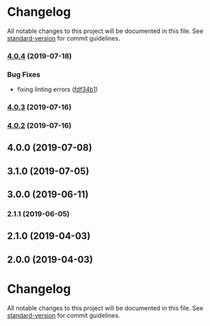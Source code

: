 # Changelog

All notable changes to this project will be documented in this file. See [standard-version](https://github.com/conventional-changelog/standard-version) for commit guidelines.

### [4.0.4](https://github.com/debens/gatsby-plugin-scss-typescript/compare/v4.0.3...v4.0.4) (2019-07-18)


### Bug Fixes

* fixing linting errors ([fdf34b1](https://github.com/debens/gatsby-plugin-scss-typescript/commit/fdf34b1))



### [4.0.3](https://github.com/debens/gatsby-plugin-scss-typescript/compare/v4.0.2...v4.0.3) (2019-07-16)



### [4.0.2](https://github.com/debens/gatsby-plugin-scss-typescript/compare/v1.0.2...v4.0.2) (2019-07-16)



## 4.0.0 (2019-07-08)



## 3.1.0 (2019-07-05)



## 3.0.0 (2019-06-11)



### 2.1.1 (2019-06-05)



## 2.1.0 (2019-04-03)



## 2.0.0 (2019-04-03)



# Changelog

All notable changes to this project will be documented in this file. See [standard-version](https://github.com/conventional-changelog/standard-version) for commit guidelines.
